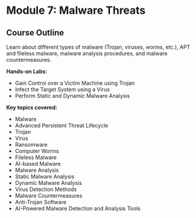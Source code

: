 # Module 7: Malware Threats

## Course Outline

Learn about different types of malware (Trojan, viruses, worms, etc.), APT and fileless malware, malware analysis procedures, and malware countermeasures.

**Hands-on Labs:**

- Gain Control over a Victim Machine using Trojan
- Infect the Target System using a Virus
- Perform Static and Dynamic Malware Analysis

**Key topics covered:**

- Malware
- Advanced Persistent Threat Lifecycle
- Trojan
- Virus
- Ransomware
- Computer Worms
- Fileless Malware
- AI-based Malware
- Malware Analysis
- Static Malware Analysis
- Dynamic Malware Analysis
- Virus Detection Methods
- Malware Countermeasures
- Anti-Trojan Software
- AI-Powered Malware Detection and Analysis Tools
